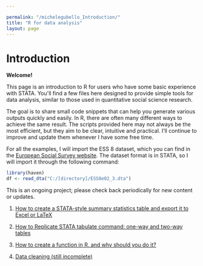 ```yaml
---

permalink: "/michelegubello_Introduction/"
title: "R for data analysis"
layout: page
---
```



# Introduction

**Welcome!**

This page is an introduction to R for users who have some basic experience with STATA. You'll find a few files here designed to provide simple tools for data analysis, similar to those used in quantitative social science research.

The goal is to share small code snippets that can help you generate various outputs quickly and easily. In R, there are often many different ways to achieve the same result. The scripts provided here may not always be the most efficient, but they aim to be clear, intuitive and practical. I’ll continue to improve and update them whenever I have some free time.

For all the examples, I will import the ESS 8 dataset, which you can find in the <a href="https://ess.sikt.no/en/">European Social Survey website</a>. The dataset format is in STATA, so I will import it through the following command:

```r
library(haven)
df <- read_dta("C:/[directory]/ESS8e02_3.dta") 
```


This is an ongoing project; please check back periodically for new content or updates.

1) [How to create a STATA-style summary statistics table and export it to Excel or LaTeX](https://gubellom.github.io/descriptive_stats/)
   
2) [How to Replicate STATA tabulate command: one-way and two-way tables](https://gubellom.github.io/tabulate/)

3) [How to create a function in R, and why should you do it? ](https://gubellom.github.io/functions/)

4) [Data cleaning (still incomplete) ](https://gubellom.github.io/datacleaning/)


